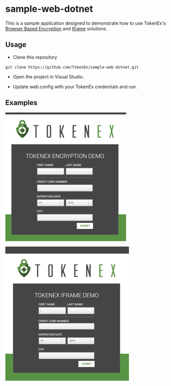 # sample-web-dotnet
This is a sample application designed to demonstrate how to use TokenEx's [Browser Based Encryption](http://docs.tokenex.com/#browser-based-encryption) and [Iframe](http://docs.tokenex.com/#hosted-tokenization-page-iframe) solutions.

## Usage
 - Clone this repository

````
git clone https://github.com/TokenEx/sample-web-dotnet.git
````

 - Open the project in Visual Studio.

 - Update web.config with your TokenEx credentials and run.


## Examples

![Browser Based Encryption](BBEScreenShot.png?raw=true "Browser Based Encryption") 

![Iframe](IframeScreenShot.png?raw=true "Iframe")

